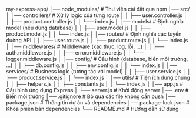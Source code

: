 my-express-app/
│── node_modules/        # Thư viện cài đặt qua npm
│── src/
│   │── controllers/     # Xử lý logic của từng route
│   │   ├── user.controller.js
│   │   ├── product.controller.js
│   │   └── index.js
│   │── models/          # Định nghĩa model (nếu dùng database)
│   │   ├── user.model.js
│   │   ├── product.model.js
│   │   └── index.js
│   │── routes/          # Định nghĩa các tuyến đường API
│   │   ├── user.route.js
│   │   ├── product.route.js
│   │   └── index.js
│   │── middlewares/     # Middleware (xác thực, log, lỗi, ...)
│   │   ├── auth.middleware.js
│   │   ├── error.middleware.js
│   │   └── logger.middleware.js
│   │── config/          # Cấu hình (database, biến môi trường, ...)
│   │   ├── db.config.js
│   │   ├── env.config.js
│   │   └── index.js
│   │── services/        # Business logic (tương tác với model)
│   │   ├── user.service.js
│   │   ├── product.service.js
│   │   └── index.js
│   │── utils/           # Tiện ích dùng chung
│   │   ├── helpers.js
│   │   ├── constants.js
│   │   └── index.js
│   │── app.js           # Cấu hình ứng dụng Express
│   └── server.js        # Khởi động server
│── .env                 # Biến môi trường
│── .gitignore           # Bỏ qua các file không cần push
│── package.json         # Thông tin dự án và dependencies
│── package-lock.json    # Khóa phiên bản dependencies
└── README.md            # Hướng dẫn sử dụng

